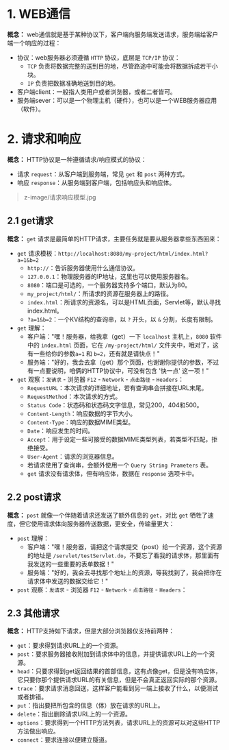 # 1. WEB通信

**概念：** web通信就是基于某种协议下，客户端向服务端发送请求，服务端给客户端一个响应的过程：
- 协议：web服务器必须遵循 `HTTP` 协议，底层是 `TCP/IP` 协议：
    - `TCP` 负责将数据完整的送到目的地，尽管路途中可能会将数据拆成若干小块。
    - `IP` 负责把数据准确地送到目的地。
- 客户端client：一般指人类用户或者浏览器，或者二者皆可。
- 服务端sever：可以是一个物理主机（硬件），也可以是一个WEB服务器应用（软件）。

# 2. 请求和响应

**概念：** HTTP协议是一种遵循请求/响应模式的协议：
- 请求 `request`：从客户端到服务端，常见 `get` 和 `post` 两种方式。
- 响应 `response`：从服务端到客户端，包括响应头和响应体。

> z-image/请求响应模型.jpg

## 2.1 get请求

**概念：**  `get` 请求是最简单的HTTP请求，主要任务就是要从服务器拿些东西回来：
- `get` 请求模板：`http://localhost:8080/my-project/html/index.html?a=1&b=2`
    - `http://`：告诉服务器使用什么通信协议。
    - `127.0.0.1`：物理服务器的IP地址，这里也可以使用服务器名。
    - `8080`：端口是可选的，一个服务器支持多个端口，默认为80。
    - `my_project/html/`：所请求的资源在服务器上的路径。
    - `index.html`：所请求的资源名，可以是HTML页面，Servlet等，默认寻找index.html。
    - `?a=1&b=2`：一个KV结构的查询串，以 `?` 开头，以 `&` 分割，长度有限制。
- `get` 理解：
    - 客户端："嘿！服务器，给我拿（get）一下 `localhost` 主机上，`8080` 软件中的 `index.html` 页面，它在 `/my-project/html/` 文件夹中，哦对了，这有一些给你的参数`a=1` 和 `b=2`，还有就是请快点！"
    - 服务端："好的，我会去拿（get）那个页面，也谢谢你提供的参数，不过有一点要说明，咱俩的HTTP协议中，可没有包含 '快一点' 这一项！"
- `get` 观察：`发请求` - 浏览器 `F12` - `Network` - `点击路径` - `Headers`：
    - `RequestURL`：本次请求的详细地址，若有查询串会拼接在URL末尾。
    - `RequestMethod`：本次请求的方式。
    - `Status Code`：状态码和状态码文字信息，常见200，404和500。
    - `Content-Length`：响应数据的字节大小。
    - `Content-Type`：响应的数据MIME类型。
    - `Date`：响应发生的时间。
    - `Accept`：用于设定一些可接受的数据MIME类型列表，若类型不匹配，拒绝接受。
    - `User-Agent`：请求的浏览器信息。
    - 若请求使用了查询串，会额外使用一个 `Query String Prameters` 表。
    - `get` 请求没有请求体，但有响应体，数据在 `response` 选项卡中。
   
## 2.2 post请求

**概念：** `post` 就像一个伴随着请求还发送了额外信息的 `get`，对比 `get` 牺牲了速度，但它使用请求体向服务器传送数据，更安全，传输量更大：
- `post` 理解：
    - 客户端："嘿！服务器，请把这个请求提交（post）给一个资源，这个资源的地址是 `/servlet/testServlet.do`，不要忘了看我的请求体，那里面有我发送的一些重要的表单数据！"
    - 服务端："好的，我会去寻找那个地址上的资源，等我找到了，我会把你在请求体中发送的数据交给它！"
- `post` 观察：`发请求` - 浏览器 `F12` - `Network` - `点击路径` - `Headers`：

## 2.3 其他请求

**概念：** HTTP支持如下请求，但是大部分浏览器仅支持前两种：
- `get`：要求得到请求URL上的一个资源。
- `post`：要求服务器接收附加到请求体中的信息，并提供请求URL上的一个资源。
- `head`：只要求得到get返回结果的首部信息，这有点像get，但是没有响应体，它只要你那个提供请求URL的有关信息，但是不会真正返回实际的那个资源。
- `trace`：要求请求消息回送，这样客户能看到另一端上接收了什么，以便测试或者排错。
- `put`：指出要把所包含的信息（体）放在请求的URL上。
- `delete`：指出删除请求URL上的一个资源。
- `options`：要求得到一个HTTP方法列表，请求URL上的资源可以对这些HTTP方法做出响应。
- `connect`：要求连接以便建立隧道。